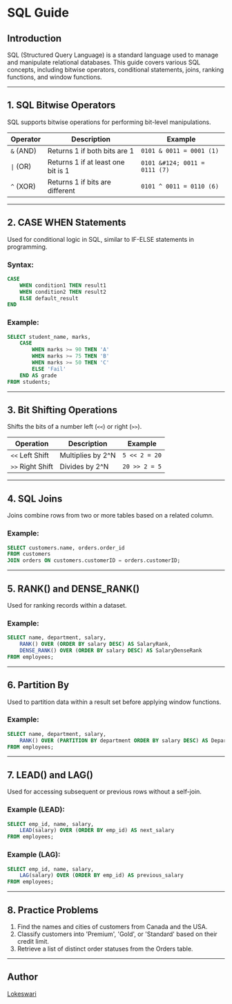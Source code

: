 # SQL Guide

## Introduction
SQL (Structured Query Language) is a standard language used to manage and manipulate relational databases. This guide covers various SQL concepts, including bitwise operators, conditional statements, joins, ranking functions, and window functions.

---

## 1. SQL Bitwise Operators
SQL supports bitwise operations for performing bit-level manipulations.

| Operator | Description | Example |
|----------|-------------|---------|
| `&` (AND) | Returns 1 if both bits are 1 | `0101 & 0011 = 0001 (1)` |
| <code>&#124;</code> (OR) | Returns 1 if at least one bit is 1 | `0101 &#124; 0011 = 0111 (7)` |
| `^` (XOR) | Returns 1 if bits are different | `0101 ^ 0011 = 0110 (6)` |

---

## 2. CASE WHEN Statements
Used for conditional logic in SQL, similar to IF-ELSE statements in programming.

### Syntax:
```sql
CASE  
    WHEN condition1 THEN result1 
    WHEN condition2 THEN result2 
    ELSE default_result 
END
```

### Example:
```sql
SELECT student_name, marks,
    CASE  
        WHEN marks >= 90 THEN 'A' 
        WHEN marks >= 75 THEN 'B' 
        WHEN marks >= 50 THEN 'C' 
        ELSE 'Fail' 
    END AS grade  
FROM students;
```

---

## 3. Bit Shifting Operations
Shifts the bits of a number left (`<<`) or right (`>>`).

| Operation | Description | Example |
|-----------|-------------|---------|
| `<<` Left Shift | Multiplies by 2^N | `5 << 2 = 20` |
| `>>` Right Shift | Divides by 2^N | `20 >> 2 = 5` |

---

## 4. SQL Joins
Joins combine rows from two or more tables based on a related column.

### Example:
```sql
SELECT customers.name, orders.order_id 
FROM customers 
JOIN orders ON customers.customerID = orders.customerID;
```

---

## 5. RANK() and DENSE_RANK()
Used for ranking records within a dataset.

### Example:
```sql
SELECT name, department, salary,  
    RANK() OVER (ORDER BY salary DESC) AS SalaryRank,  
    DENSE_RANK() OVER (ORDER BY salary DESC) AS SalaryDenseRank  
FROM employees;
```

---

## 6. Partition By
Used to partition data within a result set before applying window functions.

### Example:
```sql
SELECT name, department, salary, 
    RANK() OVER (PARTITION BY department ORDER BY salary DESC) AS DepartmentRank 
FROM employees;
```

---

## 7. LEAD() and LAG()
Used for accessing subsequent or previous rows without a self-join.

### Example (LEAD):
```sql
SELECT emp_id, name, salary,  
    LEAD(salary) OVER (ORDER BY emp_id) AS next_salary 
FROM employees;
```

### Example (LAG):
```sql
SELECT emp_id, name, salary,  
    LAG(salary) OVER (ORDER BY emp_id) AS previous_salary 
FROM employees;
```

---

## 8. Practice Problems
1. Find the names and cities of customers from Canada and the USA.
2. Classify customers into 'Premium', 'Gold', or 'Standard' based on their credit limit.
3. Retrieve a list of distinct order statuses from the Orders table.

---

## Author
[Lokeswari](https://github.com/LokiRameshBabu/c406firstproject)
